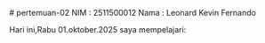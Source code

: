 # pertemuan-02
NIM : 2511500012
Nama : Leonard Kevin Fernando

Hari ini,Rabu 01.oktober.2025 saya mempelajari: